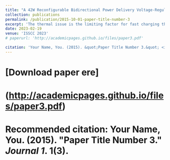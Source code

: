 ```yaml
---
title: "A 42W Reconfigurable Bidirectional Power Delivery Voltage-Regulating Cable"
collection: publications
permalink: /publication/2015-10-01-paper-title-number-3
excerpt: 'The thermal issue is the limiting factor for fast charging the compact portable devices. This paper presents a reconfigurable bidirectional voltage-regulating cable which integrates a charging IC and all the associated passive components into the USB cable connector, and also is capable of regulating a bidirectional step-down voltage. It achieves a peak power density of 3.17W/mm2 when transferring the maximum power of 42W, while the peak chip efficiency without the cable loss is 95.1% at 22.8W.'
date: 2023-02-19
venue: 'ISSCC 2023'
# paperurl: 'http://academicpages.github.io/files/paper3.pdf'

citation: 'Your Name, You. (2015). &quot;Paper Title Number 3.&quot; <i>Journal 1</i>. 1(3).'
---
```


# [Download paper  ere]
# (http://academicpages.github.io/files/paper3.pdf)

# Recommended citation: Your Name, You. (2015). "Paper Title Number 3." <i>Journal 1</i>. 1(3).
